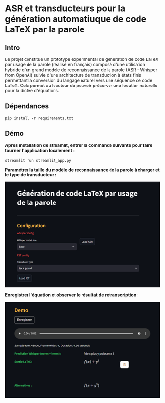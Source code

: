 # ASR et transducteurs pour la génération automatiuque de code LaTeX par la parole

## Intro

Le projet constitue un prototype expérimental de génération de code LaTeX par usage de la parole (réalisé en français) composé d'une utilisation hybride d'un grand modèle de reconnaissance de la parole (ASR - Whisper from OpenAI) suivie d'une architecture de transduction à états finis permettant la conversion du langage naturel vers une séquence de code LaTeX. Cela permet au locuteur de pouvoir préserver une locution naturelle pour la dictée d'équations.

## Dépendances

`pip install -r requirements.txt`

## Démo

**Après installation de streamlit, entrer la commande  suivante pour faire tourner l'application localement :**

`streamlit run streamlit_app.py`

**Paramétrer la taille du modèle de reconnaissance de la parole à charger et le type de transducteur :**

![alt text](image.png)

**Enregistrer l'équation et observer le résultat de retranscription :**

![alt text](image-1.png)